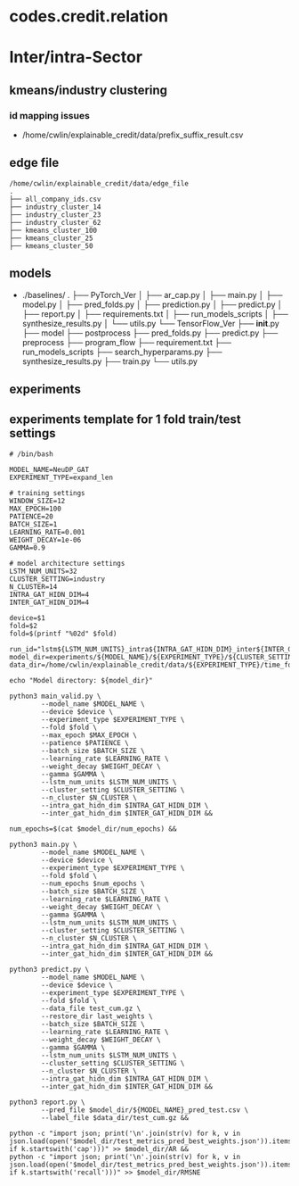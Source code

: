 # codes.credit.relation

# Inter/intra-Sector

## kmeans/industry clustering

### id mapping issues
- /home/cwlin/explainable_credit/data/prefix_suffix_result.csv

## edge file
```
/home/cwlin/explainable_credit/data/edge_file
.
├── all_company_ids.csv
├── industry_cluster_14
├── industry_cluster_23
├── industry_cluster_62
├── kmeans_cluster_100
├── kmeans_cluster_25
├── kmeans_cluster_50
```


## models 
- ./baselines/
.
├── PyTorch_Ver
│   ├── ar_cap.py
│   ├── main.py
│   ├── model.py
│   ├── pred_folds.py
│   ├── prediction.py
│   ├── predict.py
│   ├── report.py
│   ├── requirements.txt
│   ├── run_models_scripts
│   ├── synthesize_results.py
│   └── utils.py
└── TensorFlow_Ver
    ├── __init__.py
    ├── model
    ├── postprocess
    ├── pred_folds.py
    ├── predict.py
    ├── preprocess
    ├── program_flow
    ├── requirement.txt
    ├── run_models_scripts
    ├── search_hyperparams.py
    ├── synthesize_results.py
    ├── train.py
    └── utils.py

## experiments
experiments template for 1 fold train/test settings
-----

```
# /bin/bash

MODEL_NAME=NeuDP_GAT
EXPERIMENT_TYPE=expand_len

# training settings
WINDOW_SIZE=12
MAX_EPOCH=100
PATIENCE=20
BATCH_SIZE=1
LEARNING_RATE=0.001
WEIGHT_DECAY=1e-06
GAMMA=0.9

# model architecture settings
LSTM_NUM_UNITS=32
CLUSTER_SETTING=industry
N_CLUSTER=14
INTRA_GAT_HIDN_DIM=4
INTER_GAT_HIDN_DIM=4

device=$1
fold=$2
fold=$(printf "%02d" $fold)

run_id="lstm${LSTM_NUM_UNITS}_intra${INTRA_GAT_HIDN_DIM}_inter${INTER_GAT_HIDN_DIM}_lr${LEARNING_RATE}_wd${WEIGHT_DECAY}"
model_dir=experiments/${MODEL_NAME}/${EXPERIMENT_TYPE}/${CLUSTER_SETTING}_${N_CLUSTER}/fold_${fold}/${MODEL_NAME}_${WINDOW_SIZE}_${EXPERIMENT_TYPE}_${run_id}
data_dir=/home/cwlin/explainable_credit/data/${EXPERIMENT_TYPE}/time_fold_${fold}

echo "Model directory: ${model_dir}"

python3 main_valid.py \
        --model_name $MODEL_NAME \
        --device $device \
        --experiment_type $EXPERIMENT_TYPE \
        --fold $fold \
        --max_epoch $MAX_EPOCH \
        --patience $PATIENCE \
        --batch_size $BATCH_SIZE \
        --learning_rate $LEARNING_RATE \
        --weight_decay $WEIGHT_DECAY \
        --gamma $GAMMA \
        --lstm_num_units $LSTM_NUM_UNITS \
        --cluster_setting $CLUSTER_SETTING \
        --n_cluster $N_CLUSTER \
        --intra_gat_hidn_dim $INTRA_GAT_HIDN_DIM \
        --inter_gat_hidn_dim $INTER_GAT_HIDN_DIM &&

num_epochs=$(cat $model_dir/num_epochs) &&

python3 main.py \
        --model_name $MODEL_NAME \
        --device $device \
        --experiment_type $EXPERIMENT_TYPE \
        --fold $fold \
        --num_epochs $num_epochs \
        --batch_size $BATCH_SIZE \
        --learning_rate $LEARNING_RATE \
        --weight_decay $WEIGHT_DECAY \
        --gamma $GAMMA \
        --lstm_num_units $LSTM_NUM_UNITS \
        --cluster_setting $CLUSTER_SETTING \
        --n_cluster $N_CLUSTER \
        --intra_gat_hidn_dim $INTRA_GAT_HIDN_DIM \
        --inter_gat_hidn_dim $INTER_GAT_HIDN_DIM &&

python3 predict.py \
        --model_name $MODEL_NAME \
        --device $device \
        --experiment_type $EXPERIMENT_TYPE \
        --fold $fold \
        --data_file test_cum.gz \
        --restore_dir last_weights \
        --batch_size $BATCH_SIZE \
        --learning_rate $LEARNING_RATE \
        --weight_decay $WEIGHT_DECAY \
        --gamma $GAMMA \
        --lstm_num_units $LSTM_NUM_UNITS \
        --cluster_setting $CLUSTER_SETTING \
        --n_cluster $N_CLUSTER \
        --intra_gat_hidn_dim $INTRA_GAT_HIDN_DIM \
        --inter_gat_hidn_dim $INTER_GAT_HIDN_DIM &&

python3 report.py \
        --pred_file $model_dir/${MODEL_NAME}_pred_test.csv \
        --label_file $data_dir/test_cum.gz &&

python -c "import json; print('\n'.join(str(v) for k, v in json.load(open('$model_dir/test_metrics_pred_best_weights.json')).items() if k.startswith('cap')))" >> $model_dir/AR &&
python -c "import json; print('\n'.join(str(v) for k, v in json.load(open('$model_dir/test_metrics_pred_best_weights.json')).items() if k.startswith('recall')))" >> $model_dir/RMSNE  
```